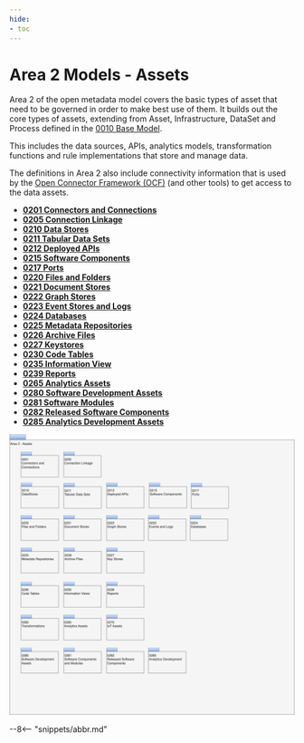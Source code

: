 ```yaml
---
hide:
- toc
---
```


<!-- SPDX-License-Identifier: CC-BY-4.0 -->
<!-- Copyright Contributors to the ODPi Egeria project. -->

# Area 2 Models - Assets

Area 2 of the open metadata model covers the basic types
of asset that need to be governed in order to make best
use of them.
It builds out the core types of assets, extending from Asset,
Infrastructure, DataSet and Process defined in the 
[0010 Base Model](/types/0/0010-Base-Model).

This includes the data sources, APIs, analytics models,
transformation functions and rule implementations that store
and manage data.

The definitions in Area 2 also include connectivity information that
is used by the
[Open Connector Framework (OCF)](/frameworks/ocf/overview) (and other tools) to
get access to the data assets.

* **[0201 Connectors and Connections](0201-Connectors-and-Connections.md)**
* **[0205 Connection Linkage](0205-Connection-Linkage.md)**
* **[0210 Data Stores](0210-Data-Stores.md)**
* **[0211 Tabular Data Sets](0211-Tabular-Data-Sets.md)**
* **[0212 Deployed APIs](0212-Deployed-APIs.md)**
* **[0215 Software Components](0215-Software-Components.md)**
* **[0217 Ports](0217-Ports.md)**
* **[0220 Files and Folders](0220-Files-and-Folders.md)**
* **[0221 Document Stores](0221-Document-Stores.md)**
* **[0222 Graph Stores](0222-Graph-Stores.md)**
* **[0223 Event Stores and Logs](0223-Events-and-Logs.md)**
* **[0224 Databases](0224-Databases.md)**
* **[0225 Metadata Repositories](0225-Metadata-Repositories.md)**
* **[0226 Archive Files](0226-Archive-Files.md)**
* **[0227 Keystores](0227-Keystores.md)**
* **[0230 Code Tables](0230-Code-Tables.md)**
* **[0235 Information View](0235-Information-View.md)**
* **[0239 Reports](0239-Reports.md)**
* **[0265 Analytics Assets](0265-Analytics-Assets.md)**
* **[0280 Software Development Assets](0280-Software-Development-Assets.md)**
* **[0281 Software Modules](0281-Software-Modules.md)**
* **[0282 Released Software Components](0282-Released-Software-Components.md)**
* **[0285 Analytics Development Assets](0285-Analytics-Development-Assets.md)**

![UML Packages](area-2-assets-overview.svg)

--8<-- "snippets/abbr.md"